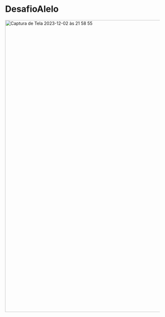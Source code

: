 # DesafioAlelo

<img width="949" alt="Captura de Tela 2023-12-02 às 21 58 55" src="https://github.com/PedroSilvaSantos/DesafioAlelo/assets/13393569/87859c44-bb8c-4f51-b045-d51458fc75d1">
